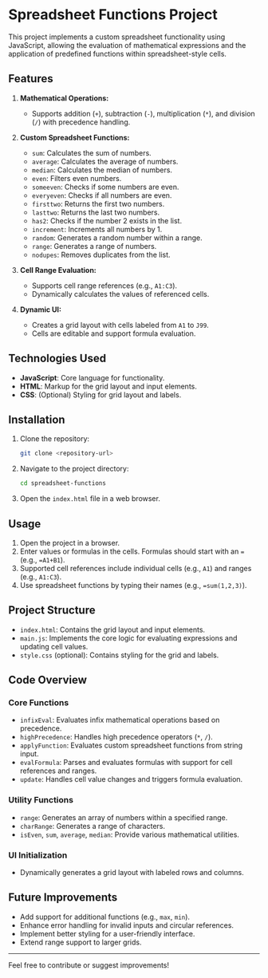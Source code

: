 # Spreadsheet Functions Project

This project implements a custom spreadsheet functionality using JavaScript, allowing the evaluation of mathematical expressions and the application of predefined functions within spreadsheet-style cells.

## Features

1. **Mathematical Operations:**
   - Supports addition (`+`), subtraction (`-`), multiplication (`*`), and division (`/`) with precedence handling.

2. **Custom Spreadsheet Functions:**
   - `sum`: Calculates the sum of numbers.
   - `average`: Calculates the average of numbers.
   - `median`: Calculates the median of numbers.
   - `even`: Filters even numbers.
   - `someeven`: Checks if some numbers are even.
   - `everyeven`: Checks if all numbers are even.
   - `firsttwo`: Returns the first two numbers.
   - `lasttwo`: Returns the last two numbers.
   - `has2`: Checks if the number 2 exists in the list.
   - `increment`: Increments all numbers by 1.
   - `random`: Generates a random number within a range.
   - `range`: Generates a range of numbers.
   - `nodupes`: Removes duplicates from the list.

3. **Cell Range Evaluation:**
   - Supports cell range references (e.g., `A1:C3`).
   - Dynamically calculates the values of referenced cells.

4. **Dynamic UI:**
   - Creates a grid layout with cells labeled from `A1` to `J99`.
   - Cells are editable and support formula evaluation.

## Technologies Used

- **JavaScript**: Core language for functionality.
- **HTML**: Markup for the grid layout and input elements.
- **CSS**: (Optional) Styling for grid layout and labels.

## Installation

1. Clone the repository:
   ```bash
   git clone <repository-url>
   ```
2. Navigate to the project directory:
   ```bash
   cd spreadsheet-functions
   ```
3. Open the `index.html` file in a web browser.

## Usage

1. Open the project in a browser.
2. Enter values or formulas in the cells. Formulas should start with an `=` (e.g., `=A1+B1`).
3. Supported cell references include individual cells (e.g., `A1`) and ranges (e.g., `A1:C3`).
4. Use spreadsheet functions by typing their names (e.g., `=sum(1,2,3)`).

## Project Structure

- `index.html`: Contains the grid layout and input elements.
- `main.js`: Implements the core logic for evaluating expressions and updating cell values.
- `style.css` (optional): Contains styling for the grid and labels.

## Code Overview

### Core Functions

- `infixEval`: Evaluates infix mathematical operations based on precedence.
- `highPrecedence`: Handles high precedence operators (`*`, `/`).
- `applyFunction`: Evaluates custom spreadsheet functions from string input.
- `evalFormula`: Parses and evaluates formulas with support for cell references and ranges.
- `update`: Handles cell value changes and triggers formula evaluation.

### Utility Functions

- `range`: Generates an array of numbers within a specified range.
- `charRange`: Generates a range of characters.
- `isEven`, `sum`, `average`, `median`: Provide various mathematical utilities.

### UI Initialization

- Dynamically generates a grid layout with labeled rows and columns.

## Future Improvements

- Add support for additional functions (e.g., `max`, `min`).
- Enhance error handling for invalid inputs and circular references.
- Implement better styling for a user-friendly interface.
- Extend range support to larger grids.

---

Feel free to contribute or suggest improvements!
